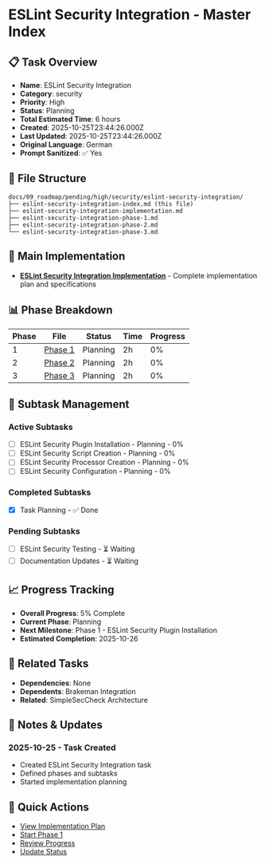 # ESLint Security Integration - Master Index

## 📋 Task Overview
- **Name**: ESLint Security Integration
- **Category**: security
- **Priority**: High
- **Status**: Planning
- **Total Estimated Time**: 6 hours
- **Created**: 2025-10-25T23:44:26.000Z
- **Last Updated**: 2025-10-25T23:44:26.000Z
- **Original Language**: German
- **Prompt Sanitized**: ✅ Yes

## 📁 File Structure
```
docs/09_roadmap/pending/high/security/eslint-security-integration/
├── eslint-security-integration-index.md (this file)
├── eslint-security-integration-implementation.md
├── eslint-security-integration-phase-1.md
├── eslint-security-integration-phase-2.md
└── eslint-security-integration-phase-3.md
```

## 🎯 Main Implementation
- **[ESLint Security Integration Implementation](./eslint-security-integration-implementation.md)** - Complete implementation plan and specifications

## 📊 Phase Breakdown
| Phase | File | Status | Time | Progress |
|-------|------|--------|------|----------|
| 1 | [Phase 1](./eslint-security-integration-phase-1.md) | Planning | 2h | 0% |
| 2 | [Phase 2](./eslint-security-integration-phase-2.md) | Planning | 2h | 0% |
| 3 | [Phase 3](./eslint-security-integration-phase-3.md) | Planning | 2h | 0% |

## 🔄 Subtask Management
### Active Subtasks
- [ ] ESLint Security Plugin Installation - Planning - 0%
- [ ] ESLint Security Script Creation - Planning - 0%
- [ ] ESLint Security Processor Creation - Planning - 0%
- [ ] ESLint Security Configuration - Planning - 0%

### Completed Subtasks
- [x] Task Planning - ✅ Done

### Pending Subtasks
- [ ] ESLint Security Testing - ⏳ Waiting
- [ ] Documentation Updates - ⏳ Waiting

## 📈 Progress Tracking
- **Overall Progress**: 5% Complete
- **Current Phase**: Planning
- **Next Milestone**: Phase 1 - ESLint Security Plugin Installation
- **Estimated Completion**: 2025-10-26

## 🔗 Related Tasks
- **Dependencies**: None
- **Dependents**: Brakeman Integration
- **Related**: SimpleSecCheck Architecture

## 📝 Notes & Updates
### 2025-10-25 - Task Created
- Created ESLint Security Integration task
- Defined phases and subtasks
- Started implementation planning

## 🚀 Quick Actions
- [View Implementation Plan](./eslint-security-integration-implementation.md)
- [Start Phase 1](./eslint-security-integration-phase-1.md)
- [Review Progress](#progress-tracking)
- [Update Status](#notes--updates)
